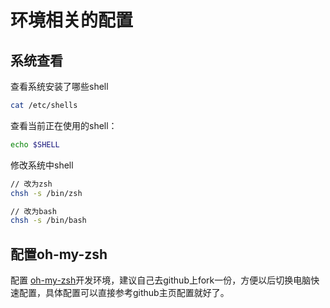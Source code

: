 # 环境相关的配置

## 系统查看

查看系统安装了哪些shell

```sh
cat /etc/shells
```

查看当前正在使用的shell：

```sh
echo $SHELL
```

修改系统中shell

```sh
// 改为zsh
chsh -s /bin/zsh

// 改为bash
chsh -s /bin/bash
```

## 配置oh-my-zsh

配置 [oh-my-zsh](https://github.com/robbyrussell/oh-my-zsh)开发环境，建议自己去github上fork一份，方便以后切换电脑快速配置，具体配置可以直接参考github主页配置就好了。

